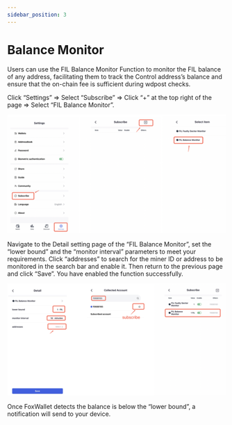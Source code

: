 ```yaml
---
sidebar_position: 3
---
```


# Balance Monitor
Users can use the FIL Balance Monitor Function to monitor the FIL balance of any address, facilitating them to track the Control address’s balance and ensure that the on-chain fee is sufficient during wdpost checks. 

Click “Settings” => Select “Subscribe” => Click “+” at the top right of the page => Select “FIL Balance Monitor”.

![](../img/balance-monitor1.png)

Navigate to the Detail setting page of the “FIL Balance Monitor”, set the “lower bound” and the “monitor interval” parameters to meet your requirements. Click “addresses” to search for the miner ID or address to be monitored in the search bar and enable it. 
Then return to the previous page and click “Save”. You have enabled the function successfully.

![](../img/balance-monitor2.png)

Once FoxWallet detects the balance is below the “lower bound”, a notification will send to your device.



